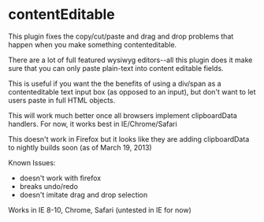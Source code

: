 contentEditable
===============

This plugin fixes the copy/cut/paste and drag and drop problems that happen when you make something contenteditable.

There are a lot of full featured wysiwyg editors--all this plugin does it make sure that you can only paste plain-text into content editable fields.

This is useful if you want the the benefits of using a div/span as a contenteditable text input box (as opposed to an input), but don't want to let users paste in full HTML objects.

This will work much better once all browsers implement clipboardData handlers. For now, it works best in IE/Chrome/Safari

This doesn't work in Firefox but it looks like they are adding clipboardData to nightly builds soon (as of March 19, 2013)

Known Issues:
 * doesn't work with firefox
 * breaks undo/redo
 * doesn't imitate drag and drop selection

Works in IE 8-10, Chrome, Safari (untested in IE for now)
